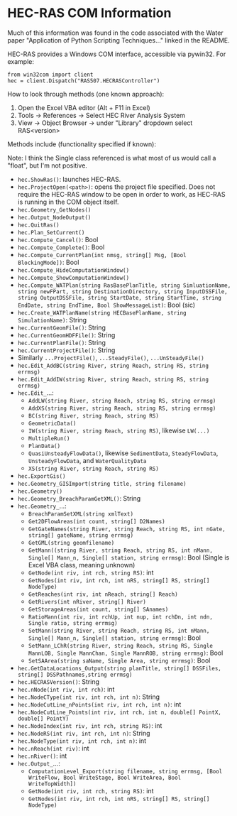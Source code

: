 # HEC-RAS COM Information

Much of this information was found in the code associated with the Water paper "Application of Python Scripting Techniques..." linked in the README.

HEC-RAS provides a Windows COM interface, accessible via pywin32.  For example:

```
from win32com import client
hec = client.Dispatch("RAS507.HECRASController")
```

How to look through methods (one known approach):

1. Open the Excel VBA editor (Alt + F11 in Excel)
1. Tools -> References -> Select HEC River Analysis System
1. View -> Object Browser -> under "Library" dropdown select RAS\<version\>

Methods include (functionality specified if known):

Note: I think the Single class referenced is what most of us would call a "float", but I'm not positive.

* `hec.ShowRas()`: launches HEC-RAS.
* `hec.ProjectOpen(<path>)`: opens the project file specified.  Does not require the HEC-RAS window to be open in order to work, as HEC-RAS is running in the COM object itself.
* `hec.Geometry_GetNodes()`
* `hec.Output_NodeOutput()`
* `hec.QuitRas()`
* `hec.Plan_SetCurrent()`
* `hec.Compute_Cancel()`: Bool
* `hec.Compute_Complete()`: Bool
* `hec.Compute_CurrentPlan(int nmsg, string[] Msg, [Bool BlockingMode])`: Bool
* `hec.Compute_HideComputationWindow()`
* `hec.Compute_ShowComputationWindow()`
* `hec.Compute_WATPlan(string RasBasePlanTitle, string SimluationName, string newFPart, string DestinationDirectory, string InputDSSFile, string OutputDSSFile, string StartDate, string StartTime, string EndDate, string EndTime, Bool ShowMessageList)`: Bool (sic)
* `hec.Create_WATPlanName(string HECBasePlanName, string SimulationName)`: String
* `hec.CurrentGeomFile()`: String
* `hec.CurrentGeomHDFFile()`: String
* `hec.CurrentPlanFile()`: String
* `hec.CurrentProjectFile()`: String
* Similarly `...ProjectFile()`, `...SteadyFile()`, `...UnSteadyFile()`
* `hec.Edit_AddBC(string River, string Reach, string RS, string errmsg)`
* `hec.Edit_AddIW(string River, string Reach, string RS, string errmsg)`
* `hec.Edit_`...:
    * `AddLW(string River, string Reach, string RS, string errmsg)`
    * `AddXS(string River, string Reach, string RS, string errmsg)`
    * `BC(string River, string Reach, string RS)`
    * `GeometricData()`
    * `IW(string River, string Reach, string RS)`, likewise `LW(...)`
    * `MultipleRun()`
    * `PlanData()`
    * `QuasiUnsteadyFlowData()`, likewise `SedimentData`, `SteadyFlowData`, `UnsteadyFlowData`, and `WaterQualityData`
    * `XS(string River, string Reach, string RS)`
* `hec.ExportGis()`
* `hec.Geometry_GISImport(string title, string filename)`
* `hec.Geometry()`
* `hec.Geometry_BreachParamGetXML()`: String
* `hec.Geometry_`...:
    * `BreachParamSetXML(string xmlText)`
    * `Get2DFlowAreas(int count, string[] D2Names)`
    * `GetGateNames(string River, string Reach, string RS, int nGate, string[] gateName, string errmsg)`
    * `GetGML(string geomfilename)`
    * `GetMann((string River, string Reach, string RS, int nMann, Single[] Mann_n, Single[] station, string errmsg)`: Bool (Single is Excel VBA class, meaning unknown)
    * `GetNode(int riv, int rch, string RS)`: int
    * `GetNodes(int riv, int rch, int nRS, string[] RS, string[] NodeType)`
    * `GetReaches(int riv, int nReach, string[] Reach)`
    * `GetRivers(int nRiver, string[] River)`
    * `GetStorageAreas(int count, string[] SAnames)`
    * `RatioMann(int riv, int rchUp, int nup, int rchDn, int ndn, Single ratio, string errmsg)`
    * `SetMann(string River, string Reach, string RS, int nMann, Single[] Mann_n, Single[] station, string errmsg)`: Bool
    * `SetMann_LChR(string River, string Reach, string RS, Single MannLOB, Single MannChan, Single MannROB, string errmsg)`: Bool
    * `SetSAArea(string saName, Single Area, string errmsg)`: Bool
* `hec.GetDataLocations_Output(string planTitle, string[] DSSFiles, string[] DSSPathnames,string errmsg)`
* `hec.HECRASVersion()`: String
* `hec.nNode(int riv, int rch)`: int
* `hec.NodeCType(int riv, int rch, int n)`: String
* `hec.NodeCutLine_nPoints(int riv, int rch, int n)`: int
* `hec.NodeCutLine_Points(int riv, int rch, int n, double[] PointX, double[] PointY)`
* `hec.NodeIndex(int riv, int rch, string RS)`: int
* `hec.NodeRS(int riv, int rch, int n)`: String
* `hec.NodeType(int riv, int rch, int n)`: int
* `hec.nReach(int riv)`: int
* `hec.nRiver()`: int
* `hec.Output_`...:
    * `ComputationLevel_Export(string filename, string errmsg, [Bool WriteFlow, Bool WriteStage, Bool WriteArea, Bool WriteTopWidth])`
    * `GetNode(int riv, int rch, string RS)`: int
    * `GetNodes(int riv, int rch, int nRS, string[] RS, string[] NodeType)`